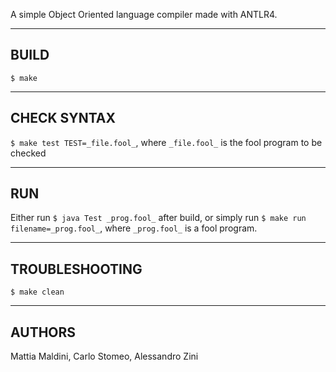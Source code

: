 A simple Object Oriented language compiler made with ANTLR4.

------

## BUILD
`$ make`

------

## CHECK SYNTAX
`$ make test TEST=_file.fool_`, where `_file.fool_` is the fool program to be checked

------

## RUN
Either run `$ java Test _prog.fool_` after build, or simply run `$ make run filename=_prog.fool_`, where `_prog.fool_` is a fool program.

------

## TROUBLESHOOTING
`$ make clean`

------

## AUTHORS
Mattia Maldini, Carlo Stomeo, Alessandro Zini
